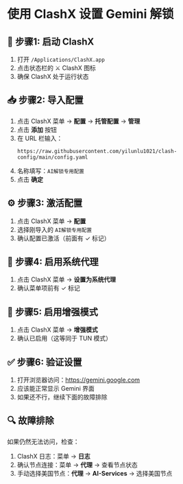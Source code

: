 # 使用 ClashX 设置 Gemini 解锁

## 🚀 步骤1: 启动 ClashX
1. 打开 `/Applications/ClashX.app`
2. 点击状态栏的 ⚔️ ClashX 图标
3. 确保 ClashX 处于运行状态

## 📥 步骤2: 导入配置
1. 点击 ClashX 菜单 → **配置** → **托管配置** → **管理**
2. 点击 **添加** 按钮
3. 在 URL 栏输入：
   ```
   https://raw.githubusercontent.com/yilunlu1021/clash-config/main/config.yaml
   ```
4. 名称填写：`AI解锁专用配置`
5. 点击 **确定**

## ⚙️ 步骤3: 激活配置
1. 点击 ClashX 菜单 → **配置**
2. 选择刚导入的 `AI解锁专用配置`
3. 确认配置已激活（前面有 ✓ 标记）

## 🔧 步骤4: 启用系统代理
1. 点击 ClashX 菜单 → **设置为系统代理**
2. 确认菜单项前有 ✓ 标记

## 🎯 步骤5: 启用增强模式
1. 点击 ClashX 菜单 → **增强模式**
2. 确认已启用（这等同于 TUN 模式）

## ✅ 步骤6: 验证设置
1. 打开浏览器访问：https://gemini.google.com
2. 应该能正常显示 Gemini 界面
3. 如果还不行，继续下面的故障排除

## 🔍 故障排除
如果仍然无法访问，检查：
1. ClashX 日志：菜单 → **日志**
2. 确认节点连接：菜单 → **代理** → 查看节点状态
3. 手动选择美国节点：**代理** → **AI-Services** → 选择美国节点